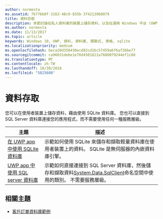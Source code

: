 ```yaml
---
author: normesta
ms.assetid: 76776b0f-3163-48c9-835b-3f4213968079
title: 資料存取
description: 本節討論在私人資料庫的裝置上儲存資料，以及在通用 Windows 平台 (UWP) 應用程式中使用物件關聯對應。
ms.author: normesta
ms.date: 11/13/2017
ms.topic: article
keywords: Windows 10, UWP, 資料, 資料庫, 關聯式, 表格, sqlite
ms.localizationpriority: medium
ms.openlocfilehash: beca20d358430ecd82cd1bc57459a6f6af36be77
ms.sourcegitcommit: ca96031debe1e76d4501621a7680079244ef1c60
ms.translationtype: MT
ms.contentlocale: zh-TW
ms.lasthandoff: 10/30/2018
ms.locfileid: "5825608"
---
```

# <a name="data-access"></a>資料存取

您可以在使用者裝置上儲存資料，藉由使用 SQLite 資料庫。 您也可以直接到 SQL Server 資料庫連接您的應用程式，而不需要使用任何一種服務層級。

| 主題 | 描述|
|-------|------------|
| [在 UWP app 中使用 SQLite 資料庫](sqlite-databases.md) | 示範如何使用 SQLite 來儲存和擷取輕量資料庫在使用者裝置上的資料。 SQLite 是無伺服器的內嵌資料庫引擎。 |
| [UWP app 中使用 SQL server 資料庫](sql-server-databases.md) | 示範如何直接連接到 SQL Server 資料庫，然後儲存和擷取資料[System.Data.SqlClient](https://msdn.microsoft.com/library/system.data.sqlclient.aspx)命名空間中使用的類別。 不需要服務層級。 |

## <a name="related-topics"></a>相關主題

* [客戶訂單資料庫範例](https://github.com/Microsoft/Windows-appsample-customers-orders-database)
